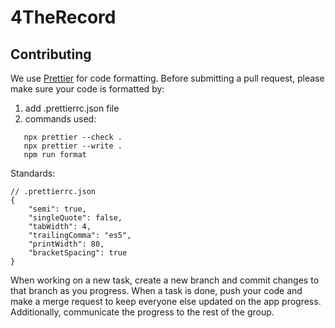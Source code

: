 # 4TheRecord
## Contributing
We use [Prettier](https://prettier.io/) for code formatting.
Before submitting a pull request, please make sure your code is formatted by:
1. add .prettierrc.json file
2. commands used:
```
   npx prettier --check .
   npx prettier --write .
   npm run format
```

Standards:
```
// .prettierrc.json
{
    "semi": true,
    "singleQuote": false,
    "tabWidth": 4,
    "trailingComma": "es5",
    "printWidth": 80,
    "bracketSpacing": true
}
```

When working on a new task, create a new branch and commit changes to that branch as you progress. When a task is done, push your code and make a merge request to keep everyone else updated on the app progress. Additionally, communicate the progress to the rest of the group.
